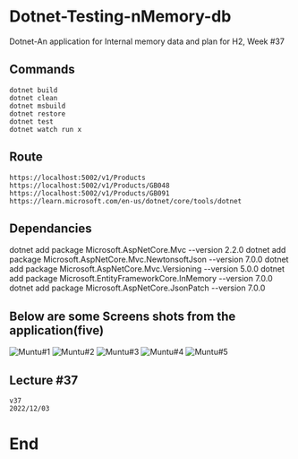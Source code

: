 # Dotnet-Testing-nMemory-db
Dotnet-An application for Internal memory data and plan for H2, Week #37

## Commands
```
dotnet build
dotnet clean
dotnet msbuild
dotnet restore
dotnet test
dotnet watch run x
```

## Route
```
https://localhost:5002/v1/Products
https://localhost:5002/v1/Products/GB048
https://localhost:5002/v1/Products/GB091
https://learn.microsoft.com/en-us/dotnet/core/tools/dotnet
```

## Dependancies

dotnet add package Microsoft.AspNetCore.Mvc --version 2.2.0
dotnet add package Microsoft.AspNetCore.Mvc.NewtonsoftJson --version 7.0.0
dotnet add package Microsoft.AspNetCore.Mvc.Versioning --version 5.0.0
dotnet add package Microsoft.EntityFrameworkCore.InMemory --version 7.0.0
dotnet add package Microsoft.AspNetCore.JsonPatch --version 7.0.0


## Below are some Screens shots from the application(five)

![ Muntu#1 ](https://github.com/LINOSNCHENA/Dotnet-Testing-nMemory-db/blob/master/UXViews/page1.png)
![ Muntu#2 ](https://github.com/LINOSNCHENA/Dotnet-Testing-nMemory-db/blob/master/UXViews/page2.png)
![ Muntu#3 ](https://github.com/LINOSNCHENA/Dotnet-Testing-nMemory-db/blob/master/UXViews/page3.png)
![ Muntu#4 ](https://github.com/LINOSNCHENA/Dotnet-Testing-nMemory-db/blob/master/UXViews/page4.png)
![ Muntu#5 ](https://github.com/LINOSNCHENA/Dotnet-Testing-nMemory-db/blob/master/UXViews/page5.png)


## Lecture #37
```
v37
2022/12/03
```

# End
